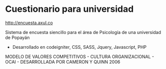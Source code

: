 # Cuestionario para universidad

http://encuesta.axul.co

Sistema de encuesta siencillo para el área de Psicología de una universidad de Popayán

- Desarrollado en codeigniter, CSS, SASS, Jquery, Javascript, PHP

MODELO DE VALORES COMPETITIVOS - CULTURA ORGANIZACIONAL - OCAI - DESARROLLADA POR CAMERON Y QUINN 2006 
